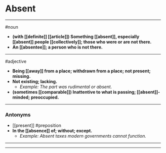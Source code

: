 # Absent
---
#noun
- **(with [[definite]] [[article]]) Something [[absent]], especially [[absent]] people [[collectively]]; those who were or are not there.**
- **An [[absentee]]; a person who is not there.**
---
#adjective
- **Being [[away]] from a place; withdrawn from a place; not present; missing.**
- **Not existing; lacking.**
	- _Example: The part was rudimental or absent._
- **(sometimes [[comparable]]) Inattentive to what is passing; [[absent]]-minded; preoccupied.**
---
### Antonyms
- [[present]]
#preposition
- **In the [[absence]] of; without; except.**
	- _Example: Absent taxes modern governments cannot function._
---
---
